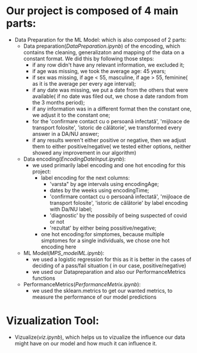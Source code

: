 # Our project is composed of 4 main parts:
* Data Preparation for the ML Model: which is also composed of 2 parts:
  * Data preparation(*DataPreparation.ipynb*)  of the encoding, which contains the cleaning, generalizaton and mapping of the data on a constant format. We did this by following those steps:
    * if any row didn't have any relevant information, we excluded it;
    * if age was missing, we took the average age: 45 years;
    * if sex was missing, if age < 55, masculine, if age > 55, feminine( as it is the average per every age interval);
    * if any date was missing, we put a date from the others that were available( if no date was filed out, we chose a date random from the 3 months period);
    * if any information was in a different format then the constant one, we adjust it to the constant one;
    * for the 'confirmare contact cu o persoană infectată', 'mijloace de transport folosite', 'istoric de călătorie', we transformed every answer in a DA/NU answer;
    * if any results weren't either positive or negative, then we adjust them to either positive/negative( we tested either options, neither showed any improvement in our algorithm)
   * Data encoding(*EncodingDateInput.ipynb*):
     * we used primarily label encoding and one hot encoding for this project:
       * label encoding for the next columns:
         * 'varsta" by age intervals using encodingAge;
         * dates by the weeks using encodingTime;
         * 'confirmare contact cu o persoană infectată', 'mijloace de transport folosite', 'istoric de călătorie' by label encoding with Da/NU label;
         * 'diagnostic' by the possibily of being suspected of covid or not
         * 'rezultat' by either being possitive/negative;
       * one hot encoding:for simptomes, because multiple simptomes for a single individuals, we chose one hot encoding here
    * ML Model(*MPS_modelML.ipynb*):
       * we used a logistic regression for this as it is better in the cases of deciding of a pass/fail situation ( in our case, positive/negative)
       * we used our Datapreparation and also our PerformanceMetrics functions
    * PerformanceMetrics(*PerformanceMetrix.ipynb*):
       * we used the sklearn.metrics to get our wanted metrics, to measure the performance of our model predictions
  
  
 # Vizualization Tool:
 * Vizualize(*viz.ipynb*), which helps us to vizualize the influence our data might have on our model and how much it can influence it.
